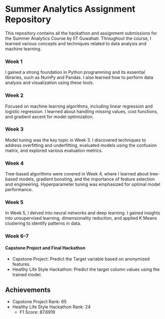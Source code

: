 # Summer Analytics Assignment Repository

This repository contains all the hackathon and assignment submissions for the Summer Analytics Course by IIT Guwahati. Throughout the course, I learned various concepts and techniques related to data analysis and machine learning.

### Week 1
I gained a strong foundation in Python programming and its essential libraries, such as NumPy and Pandas. I also learned how to perform data analysis and visualization using these tools.

### Week 2
Focused on machine learning algorithms, including linear regression and logistic regression. I learned about handling missing values, cost functions, and gradient ascent for model optimization.

### Week 3
Model tuning was the key topic in Week 3. I discovered techniques to address overfitting and underfitting, evaluated models using the confusion matrix, and explored various evaluation metrics.

### Week 4
Tree-based algorithms were covered in Week 4, where I learned about tree-based models, gradient boosting, and the importance of feature selection and engineering. Hyperparameter tuning was emphasized for optimal model performance.

### Week 5
In Week 5, I delved into neural networks and deep learning. I gained insights into unsupervised learning, dimensionality reduction, and applied K Means clustering to identify patterns in data.

### Week 6-7
#### Capstone Project and Final Hackathon
-   Capstone Project: Predict the Target variable based on anonymized features.
-   Healthy Life Style Hackathon: Predict the target column values using the trained model.

Achievements
------------
- Capstone Project Rank: 65
- Healthy Life Style Hackathon Rank: 24
  - F1 Score: 87.6919
